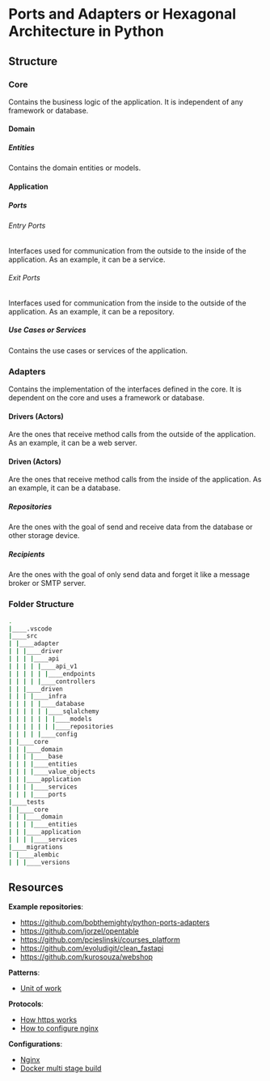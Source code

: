 # Ports and Adapters or Hexagonal Architecture in Python

## Structure

### Core

Contains the business logic of the application. It is independent of any framework or database.

#### Domain

##### Entities

Contains the domain entities or models.

#### Application

##### Ports

###### Entry Ports

Interfaces used for communication from the outside to the inside of the application. As an example, it can be a service.

###### Exit Ports

Interfaces used for communication from the inside to the outside of the application. As an example, it can be a repository.

##### Use Cases or Services

Contains the use cases or services of the application.

### Adapters

Contains the implementation of the interfaces defined in the core. It is dependent on the core and uses a framework or database.

#### Drivers (Actors)

Are the ones that receive method calls from the outside of the application. As an example, it can be a web server.

#### Driven (Actors)

Are the ones that receive method calls from the inside of the application. As an example, it can be a database.

##### Repositories

Are the ones with the goal of send and receive data from the database or other storage device.

##### Recipients

Are the ones with the goal of only send data and forget it like a message broker or SMTP server.

### Folder Structure

```sh
.
|____.vscode
|____src
| |____adapter
| | |____driver
| | | |____api
| | | | |____api_v1
| | | | | |____endpoints
| | | | |____controllers
| | |____driven
| | | |____infra
| | | | |____database
| | | | | |____sqlalchemy
| | | | | | |____models
| | | | | | |____repositories
| | | | |____config
| |____core
| | |____domain
| | | |____base
| | | |____entities
| | | |____value_objects
| | |____application
| | | |____services
| | | |____ports
|____tests
| |____core
| | |____domain
| | | |____entities
| | |____application
| | | |____services
|____migrations
| |____alembic
| | |____versions
```

## Resources

**Example repositories**:

- https://github.com/bobthemighty/python-ports-adapters
- https://github.com/jorzel/opentable
- https://github.com/pcieslinski/courses_platform
- https://github.com/evoludigit/clean_fastapi
- https://github.com/kurosouza/webshop

**Patterns**:

- [Unit of work](https://medium.com/@surajit.das0320/understanding-unit-of-work-manager-bcdfb9190d86)

**Protocols**:

- [How https works](https://howhttps.works/)
- [How to configure nginx](https://web.archive.org/web/20230321180419/https://www.patricksoftwareblog.com/how-to-configure-nginx-for-a-flask-web-application/)

**Configurations**:

- [Nginx](https://www.nginx.com/resources/wiki/start/topics/examples/full/)
- [Docker multi stage build](https://pythonspeed.com/articles/multi-stage-docker-python/)
